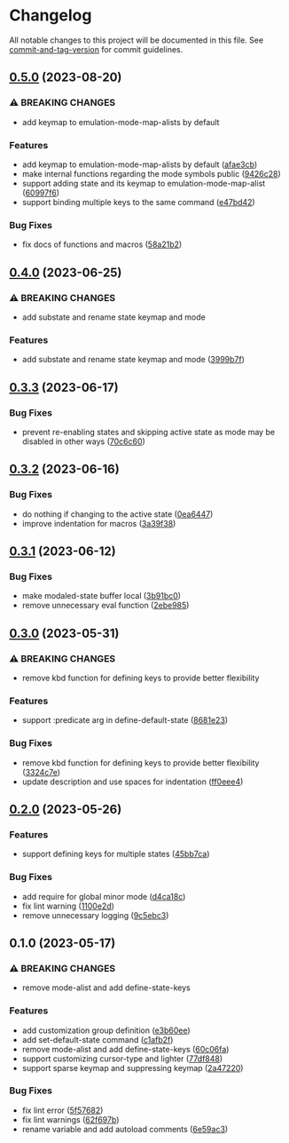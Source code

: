 # Changelog

All notable changes to this project will be documented in this file. See [commit-and-tag-version](https://github.com/absolute-version/commit-and-tag-version) for commit guidelines.

## [0.5.0](https://github.com/DCsunset/modaled/compare/v0.4.0...v0.5.0) (2023-08-20)


### ⚠ BREAKING CHANGES

* add keymap to emulation-mode-map-alists by default

### Features

* add keymap to emulation-mode-map-alists by default ([afae3cb](https://github.com/DCsunset/modaled/commit/afae3cb778fb3f2f65eb6f4f06e4cfcefb427a0c))
* make internal functions regarding the mode symbols public ([9426c28](https://github.com/DCsunset/modaled/commit/9426c286bef2a9e0c43146af4b8fde3f6a3bc7a6))
* support adding state and its keymap to emulation-mode-map-alist ([60997f6](https://github.com/DCsunset/modaled/commit/60997f6d562008303e3768465a9116169306d00e))
* support binding multiple keys to the same command ([e47bd42](https://github.com/DCsunset/modaled/commit/e47bd427a2161193b85dc6121c975833f867f47e))


### Bug Fixes

* fix docs of functions and macros ([58a21b2](https://github.com/DCsunset/modaled/commit/58a21b213d63ec938f4bffe1b42738d0efc2d42c))

## [0.4.0](https://github.com/DCsunset/modaled/compare/v0.3.3...v0.4.0) (2023-06-25)


### ⚠ BREAKING CHANGES

* add substate and rename state keymap and mode

### Features

* add substate and rename state keymap and mode ([3999b7f](https://github.com/DCsunset/modaled/commit/3999b7ff94d01311871f29263eb03f3d4cdf8219))

## [0.3.3](https://github.com/DCsunset/modaled/compare/v0.3.2...v0.3.3) (2023-06-17)


### Bug Fixes

* prevent re-enabling states and skipping active state as mode may be disabled in other ways ([70c6c60](https://github.com/DCsunset/modaled/commit/70c6c6029c430647fd510b44f9a8caa74b562d07))

## [0.3.2](https://github.com/DCsunset/modaled/compare/v0.3.1...v0.3.2) (2023-06-16)


### Bug Fixes

* do nothing if changing to the active state ([0ea6447](https://github.com/DCsunset/modaled/commit/0ea6447c006299ed0520c80cf55789877a020f6f))
* improve indentation for macros ([3a39f38](https://github.com/DCsunset/modaled/commit/3a39f38d3a87565d640330a87e42feb456ea5785))

## [0.3.1](https://github.com/DCsunset/modaled/compare/v0.3.0...v0.3.1) (2023-06-12)


### Bug Fixes

* make modaled-state buffer local ([3b91bc0](https://github.com/DCsunset/modaled/commit/3b91bc0658e058f5c353a7af90e3f0cef55e6207))
* remove unnecessary eval function ([2ebe985](https://github.com/DCsunset/modaled/commit/2ebe985f8b170b101f4f8de5f833ba5718761638))

## [0.3.0](https://github.com/DCsunset/modaled/compare/v0.2.0...v0.3.0) (2023-05-31)


### ⚠ BREAKING CHANGES

* remove kbd function for defining keys to provide better flexibility

### Features

* support :predicate arg in define-default-state ([8681e23](https://github.com/DCsunset/modaled/commit/8681e23216084ee2af1d2cd826115d0135543ebc))


### Bug Fixes

* remove kbd function for defining keys to provide better flexibility ([3324c7e](https://github.com/DCsunset/modaled/commit/3324c7e79dbfab7e0a57390b2879e7edabc55b20))
* update description and use spaces for indentation ([ff0eee4](https://github.com/DCsunset/modaled/commit/ff0eee4f8830ed022c8772e5910743e9c8b46768))

## [0.2.0](https://github.com/DCsunset/modaled/compare/v0.1.0...v0.2.0) (2023-05-26)


### Features

* support defining keys for multiple states ([45bb7ca](https://github.com/DCsunset/modaled/commit/45bb7cac0ffa06844ef9af5b6086d73ddd59b6b1))


### Bug Fixes

* add require for global minor mode ([d4ca18c](https://github.com/DCsunset/modaled/commit/d4ca18c4c0e5b01e35548667e88cfb5e4b93e3b1))
* fix lint warning ([1100e2d](https://github.com/DCsunset/modaled/commit/1100e2d2d9ca1c9e4a8f9b4e90d9213b8cd9d9dd))
* remove unnecessary logging ([9c5ebc3](https://github.com/DCsunset/modaled/commit/9c5ebc3944b749889897182e740ef7af1f4e5301))

## 0.1.0 (2023-05-17)


### ⚠ BREAKING CHANGES

* remove mode-alist and add define-state-keys

### Features

* add customization group definition ([e3b60ee](https://github.com/DCsunset/modaled/commit/e3b60eea631f6ca9c6dcc24db002b3e9a329ec08))
* add set-default-state command ([c1afb2f](https://github.com/DCsunset/modaled/commit/c1afb2f9d5395297a816da62b342235260a735ff))
* remove mode-alist and add define-state-keys ([60c06fa](https://github.com/DCsunset/modaled/commit/60c06fae8ceee576bd7ca6af9dc581e6bdd49d15))
* support customizing cursor-type and lighter ([77df848](https://github.com/DCsunset/modaled/commit/77df84804e5c9aa8fe925abf80cf6d14e0d82852))
* support sparse keymap and suppressing keymap ([2a47220](https://github.com/DCsunset/modaled/commit/2a47220f18d5b7de031e92abe7f78bfec828304e))


### Bug Fixes

* fix lint error ([5f57682](https://github.com/DCsunset/modaled/commit/5f57682d109bd2781d947b264760b4f45112f9be))
* fix lint warnings ([62f697b](https://github.com/DCsunset/modaled/commit/62f697bb9dbcdc0cc9c3173702c818c2327e7cd2))
* rename variable and add autoload comments ([6e59ac3](https://github.com/DCsunset/modaled/commit/6e59ac3c0bfe01ed2f61efd4d00875510dd49e19))
